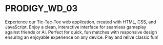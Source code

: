 # PRODIGY_WD_03
Experience our Tic-Tac-Toe web application, created with HTML, CSS, and JavaScript. Enjoy a clean, interactive interface for seamless gameplay against friends or AI. Perfect for quick, fun matches with responsive design ensuring an enjoyable experience on any device. Play and relive classic fun!
